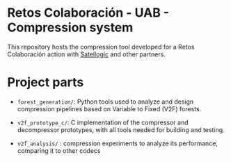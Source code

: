 # Retos Colaboración - UAB - Compression system

This repository hosts the compression tool developed for a Retos Colaboración action with [Satellogic](https://satellogic.com) and other partners.

# Project parts

- `forest_generation/`: Python tools used to analyze and design compression pipelines based on Variable to Fixed (V2F) forests.

- `v2f_prototype_c/`: C implementation of the compressor and decompressor prototypes, with all tools needed for building and testing.

- `v2f_analysis/` : compression experiments to analyze its performance, comparing it to other codecs

